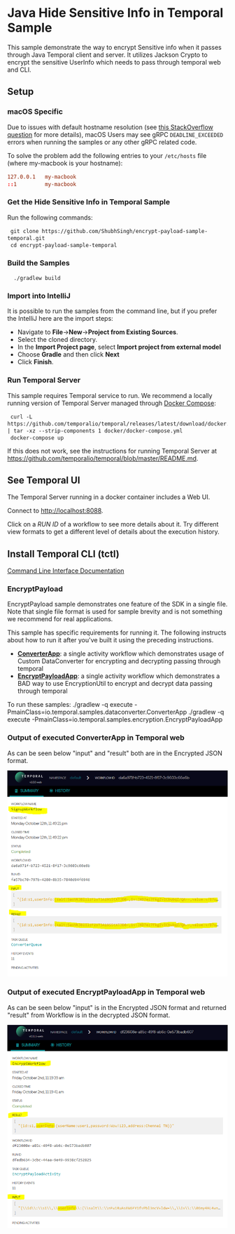 # Java Hide Sensitive Info in Temporal Sample
This sample demonstrate the way to encrypt Sensitive info when it passes through Java Temporal client and server.
It utilizes Jackson Crypto to encrypt the sensitive UserInfo which needs to pass through temporal web and CLI.

## Setup

### macOS Specific
Due to issues with default hostname resolution 
(see [this StackOverflow question](https://stackoverflow.com/questions/33289695/inetaddress-getlocalhost-slow-to-run-30-seconds) for more details), 
macOS Users may see gRPC `DEADLINE_EXCEEDED` errors when running the samples or any other gRPC related code.

To solve the problem add the following entries to your `/etc/hosts` file (where my-macbook is your hostname):

```conf
127.0.0.1   my-macbook
::1         my-macbook
```

### Get the Hide Sensitive Info in Temporal Sample

Run the following commands:

     git clone https://github.com/ShubhSingh/encrypt-payload-sample-temporal.git
     cd encrypt-payload-sample-temporal

### Build the Samples

      ./gradlew build

### Import into IntelliJ

It is possible to run the samples from the command line, but if you prefer the IntelliJ here are the import steps:

* Navigate to **File**->**New**->**Project from Existing Sources**.
* Select the cloned directory.
* In the **Import Project page**, select **Import project from external model**
* Choose **Gradle** and then click **Next**
* Click **Finish**.

### Run Temporal Server

This sample requires Temporal service to run. We recommend a locally running version of Temporal Server 
managed through [Docker Compose](https://docs.docker.com/compose/gettingstarted/):

     curl -L https://github.com/temporalio/temporal/releases/latest/download/docker.tar.gz | tar -xz --strip-components 1 docker/docker-compose.yml
     docker-compose up

If this does not work, see the instructions for running Temporal Server at https://github.com/temporalio/temporal/blob/master/README.md.

## See Temporal UI

The Temporal Server running in a docker container includes a Web UI.

Connect to [http://localhost:8088](http://localhost:8088).

Click on a *RUN ID* of a workflow to see more details about it. Try different view formats to get a different level
of details about the execution history.

## Install Temporal CLI (tctl)

[Command Line Interface Documentation](https://docs.temporal.io/docs/tctl)


### EncryptPayload

EncryptPayload sample demonstrates one feature of the SDK in a single file. Note that single file format is 
used for sample brevity and is not something we recommend for real applications.

This sample has specific requirements for running it. The following instructs about
how to run it after you've built it using the preceding instructions.

  * **[ConverterApp](https://github.com/ShubhSingh/encrypt-payload-sample-temporal/blob/main/src/main/java/io/temporal/samples/dataconverter/ConverterApp.java)**: a single activity workflow which demonstrates usage of Custom DataConverter for encrypting and decrypting passing through temporal
  * **[EncryptPayloadApp](https://github.com/ShubhSingh/encrypt-payload-sample-temporal/blob/main/src/main/java/io/temporal/samples/encryption/EncryptPayloadApp.java)**: a single activity workflow which demonstrates a BAD way to use EncryptionUtil to encrypt and decrypt data passing through temporal
   
  To run these samples:
      ./gradlew -q execute -PmainClass=io.temporal.samples.dataconverter.ConverterApp
      ./gradlew -q execute -PmainClass=io.temporal.samples.encryption.EncryptPayloadApp
      
### Output of executed ConverterApp in Temporal web

As can be seen below "input" and "result" both are in the Encrypted JSON format.

![Temporal Web Output for ConverterApp](https://github.com/ShubhSingh/encrypt-payload-sample-temporal/blob/main/src/main/resources/example-converter.PNG)
      
### Output of executed EncryptPayloadApp in Temporal web

As can be seen below "input" is in the Encrypted JSON format and returned "result" from Workflow is in the decrypted JSON format. 

![Temporal Web Output for EncryptPayloadApp](https://github.com/ShubhSingh/encrypt-payload-sample-temporal/blob/main/src/main/resources/example.PNG)
